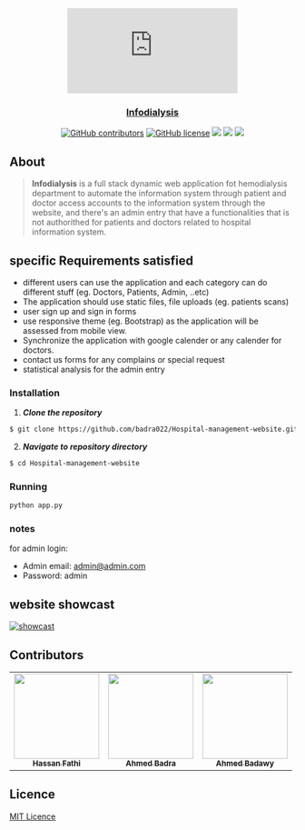 <div align="center">
<a href="https://github.com/badra022/Hospital-management-website" rel="noopener">
  
  ![Component 16](https://files.fm/thumb_show.php?i=7r5pqn65q)


</div>

<h3 align="center">Infodialysis</h3>

<div align="center">
  
  [![GitHub contributors](https://img.shields.io/github/contributors/badra022/Hospital-management-website)](https://github.com/badra022/Hospital-management-website/contributors)
  [![GitHub license](https://img.shields.io/github/license/badra022/Hospital-management-website)](https://github.com/AbdallahHemdan/Hospital-management-website/blob/master/LICENSE)
  <img src="https://img.shields.io/github/languages/count/badra022/Hospital-management-website" />
  <img src="https://img.shields.io/github/languages/top/badra022/Hospital-management-website" />
  <img src="https://img.shields.io/github/languages/code-size/badra022/Hospital-management-website" />


</div>

## About
> **Infodialysis** is a full stack dynamic web application fot hemodialysis department to automate the information system through patient and doctor access accounts to the information system through the website, and there's an admin entry that have a functionalities that is not authorithed for patients and doctors related to hospital information system.

## specific Requirements satisfied

* different users can use the application and each category can do different stuff (eg. Doctors, Patients, Admin, ..etc)
* The application should use static files, file uploads (eg. patients scans)
* user sign up and sign in forms
* use responsive theme (eg. Bootstrap) as the application will be assessed from mobile view.
* Synchronize the application with google calender or any calender for doctors.
* contact us forms for any complains or special request
* statistical analysis for the admin entry

### Installation

1. **_Clone the repository_**

```sh
$ git clone https://github.com/badra022/Hospital-management-website.git
```
2. **_Navigate to repository directory_**
```sh
$ cd Hospital-management-website
```
### Running
```sh
python app.py
```
### notes
for admin login:
* Admin email: admin@admin.com
* Password: admin

## website showcast
[![showcast](https://img.youtube.com/vi/vU5SgpyhL1Q/0.jpg)](https://www.youtube.com/watch?v=vU5SgpyhL1Q)

## Contributors
<table>
  <tr>
    <td align="center"><a href="https://github.com/HassanFathi100"><img src="https://avatars.githubusercontent.com/u/61596110?s=460&u=775475ace6b84f1f7168562f7a05d514708186fd&v=4" width="150px;" alt=""/><br /><sub><b>Hassan Fathi</b></sub></a><br /></td>
     <td align="center"><a href="https://github.com/badra022"><img src="https://avatars.githubusercontent.com/u/42746335?s=400&u=e4e265df9b892c61228ffbd1c81b37edb36c1c85&v=4" width="150px;" alt=""/><br /><sub><b>Ahmed Badra</b></sub></a><br /></td>
     <td align="center"><a href="https://github.com/ahmedelbadawy"><img src="https://avatars.githubusercontent.com/u/61471534?s=460&u=9b265929322b5f796c581d311c8a837ac699dbbd&v=4" width="150px;" alt=""/><br /><sub><b>Ahmed Badawy</b></sub></a><br /></td>
  </tr>
 </table>

## Licence
[MIT Licence](https://github.com/badra022/Hospital-management-website/blob/master/LICENSE)